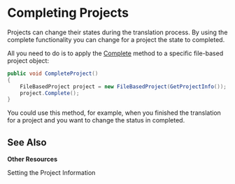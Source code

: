 Completing Projects
==

Projects can change their states during the translation process. By using the complete functionality you can change for a project the state to completed.

All you need to do is to apply the [Complete]() method to a specific file-based project object:

```cs
public void CompleteProject()
{
    FileBasedProject project = new FileBasedProject(GetProjectInfo());
    project.Complete();
}
```

You could use this method, for example, when you finished the translation for a project and you want to change the status in completed.

See Also
--
**Other Resources**

Setting the Project Information